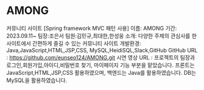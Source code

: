 # AMONG
커뮤니티 사이트 <AMONG>
[Spring framework MVC 패턴 사용]
이름: AMONG
기간: 2023.09.11~
팀장:조은서
팀원:김민규,최대한,한성웅
소개: 다양한 주제의 관심사를 한 사이트에서 간편하게 즐길 수 있는 커뮤니티 사이트
개발환경: Java,JavaScript,HTML,JSP,CSS,
MySQL,HeidiSQL,Slack,GitHub
GitHub URL : https://github.com/eunseo124/AMONG.git
시연 영상 URL :
프로젝트의 팀장과 로그인,회원가입,아이디,비밀번호 찾기, 마이페이지 기능 부분을 맡았습니다.
프론트는 JavaScript,HTML,JSP,CSS 활용하였으며, 
백엔드는 Java를 활용하였습니다.
DB는 MySQL을 활용하였습니다.

